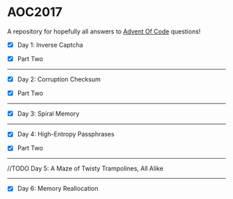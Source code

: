 # AOC2017

A repository for hopefully all answers to [Advent Of Code](http://adventofcode.com/2017) questions!
- [x] Day 1: Inverse Captcha 

- [x] Part Two
----
- [x] Day 2: Corruption Checksum 

- [x] Part Two

----
- [x] Day 3: Spiral Memory  

----
- [x] Day 4: High-Entropy Passphrases

- [x] Part Two

----

//TODO Day 5: A Maze of Twisty Trampolines, All Alike

----

- [x] Day 6: Memory Reallocation 


